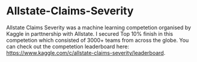# Allstate-Claims-Severity

Allstate Claims Severity was a machine learning competetion organised by Kaggle in parttnership with Allstate. I secured Top 10% finish in this competetion which consisted of 3000+ teams from across the globe. You can check out the competetion leaderboard here: https://www.kaggle.com/c/allstate-claims-severity/leaderboard.
